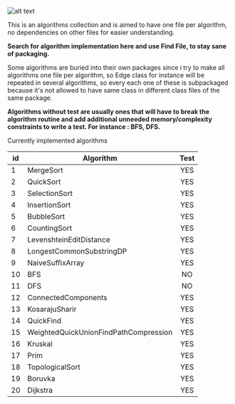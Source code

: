 ![alt text](https://travis-ci.org/despondency/algorithms.svg?branch=master)


This is an algorithms collection and is aimed to have one file per algorithm, no dependencies on other files for easier understanding. 

**Search for algorithm implementation here and use Find File, to stay sane of packaging.**

Some algorithms are buried into their own packages since i try to make all algorithms one file per algorithm, so Edge class for instance will be repeated in several algorithms, so every each one of these is subpackaged because it's not allowed to have same class in different class files of the same package.

**Algorithms without test are usually ones that will have to break the algorithm routine and add additional unneeded memory/complexity constraints to write a test. For instance : BFS, DFS.**

Currently implemented algorithms 


|id  | Algorithm                                | Test                                   | 
|----| -----------------------------------------|:--------------------------------------:|
|1   | MergeSort                                |     YES                                |
|2   | QuickSort                                |     YES                                |
|3   | SelectionSort                            |     YES                                |
|4   | InsertionSort                            |     YES                                |
|5   | BubbleSort                               |     YES                                |
|6   | CountingSort                             |     YES                                |
|7   | LevenshteinEditDistance                  |     YES                                |
|8   | LongestCommonSubstringDP                 |     YES                                |
|9   | NaiveSuffixArray                         |     YES                                |
|10  | BFS                                      |     NO                                 |
|11  | DFS                                      |     NO                                 |
|12  | ConnectedComponents                      |     YES                                |
|13  | KosarajuSharir                           |     YES                                |
|14  | QuickFind                                |     YES                                |
|15  | WeightedQuickUnionFindPathCompression    |     YES                                |
|16  | Kruskal                                  |     YES                                |
|17  | Prim                                     |     YES                                |
|18  | TopologicalSort                          |     YES                                |
|19  | Boruvka                                  |     YES                                |
|20  | Dijkstra                                 |     YES                                |
